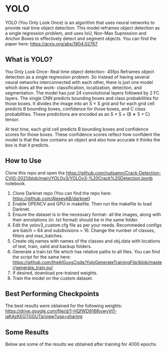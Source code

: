 # YOLO #
YOLO (You Only Look Once) is an algorithm that uses neural networks to provide real time object detection. This model reframes object detection as a single regression problem, and uses IoU, Non-Max Supression and Anchor Boxes to effectively detect and segment objects. You can find the paper here: https://arxiv.org/abs/1804.02767

## What is YOLO? ##
You Only Look Once- Real time object detection- 45fps
Reframes object detection as a single regression problem.
So instead of having several neural networks interconnected with each other, there is just one model which does all the work- classification, localization, detection, and segmentation. 
The model has just 24 convolutional layers followed by 2 FC layers. 
The single CNN predicts bounding boxes and class probabilities for those boxes.
It divides the image into an S × S grid and for each grid cell predicts B bounding boxes, confidence for those boxes, and C class probabilities. These predictions are encoded as an S × S × (B ∗ 5 + C) tensor.



At test time, each grid cell predicts B bounding boxes and confidence scores for those boxes. These confidence scores reflect how confident the model is that the box contains an object and also how accurate it thinks the box is that it predicts.


## How to Use ##
Clone this repo and open the https://github.com/rudsamn/Crack-Detection-CVIG-2021/blob/main/YOLOv3/YOLOv3-%20Crack%20Detection.ipynb notebook. 
1. Clone Darknet repo (You can find the repo here: https://github.com/AlexeyAB/darknet)
2. Enable OPENCV and GPU in makefile. Then run the makefile to load Darknet.
3. Ensure the dataset is in the necessary format- all the images, along with their annotations (in .txt format) should be in the same folder. 
4. Edit the yolov3_custom.cfg file as per your needs. Recommeded configs are batch = 64 and subdivisions = 16. Change the number of classes, filters and max_batches. 
5. Create obj.names with names of the classes and obj.data with locations of test, train, valid and backup folders. 
6. Generate a train.txt file which has relative paths to all files. You can find the script for the same here: https://github.com/theAIGuysCode/YoloGenerateTrainingFile/blob/master/generate_train.py/  
7. If desired, download pre-trained weights. 
8. Train the model on the custom dataset. 

## Best Performing Checkpoints ##
The best results were obtained for the following weights: https://drive.google.com/file/d/1-HQfWD9168jvwyVt1-iaKAzKEGTGGUTq/view?usp=sharing

## Some Results ##

Below are some of the results we obtained after training for 4000 epochs
